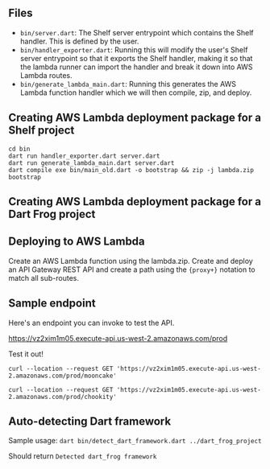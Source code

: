 ## Files
- `bin/server.dart`: The Shelf server entrypoint which contains the Shelf handler. This is defined by the user.
- `bin/handler_exporter.dart`: Running this will modify the user's Shelf server entrypoint so that it exports the Shelf handler, making it so that the lambda runner can import the handler and break it down into AWS Lambda routes.
- `bin/generate_lambda_main.dart`: Running this generates the AWS Lambda function handler which we will then compile, zip, and deploy.

## Creating AWS Lambda deployment package for a Shelf project
```
cd bin
dart run handler_exporter.dart server.dart
dart run generate_lambda_main.dart server.dart
dart compile exe bin/main_old.dart -o bootstrap && zip -j lambda.zip bootstrap
```

## Creating AWS Lambda deployment package for a Dart Frog project



## Deploying to AWS Lambda
Create an AWS Lambda function using the lambda.zip. Create and deploy an API Gateway REST API and create a path using the `{proxy+}` notation to match all sub-routes. 

## Sample endpoint
Here's an endpoint you can invoke to test the API.

https://vz2xim1m05.execute-api.us-west-2.amazonaws.com/prod

Test it out!

`curl --location --request GET 'https://vz2xim1m05.execute-api.us-west-2.amazonaws.com/prod/mooncake'`

`curl --location --request GET 'https://vz2xim1m05.execute-api.us-west-2.amazonaws.com/prod/chookity'`

## Auto-detecting Dart framework
Sample usage:
`dart bin/detect_dart_framework.dart ../dart_frog_project`

Should return 
`Detected dart_frog framework`